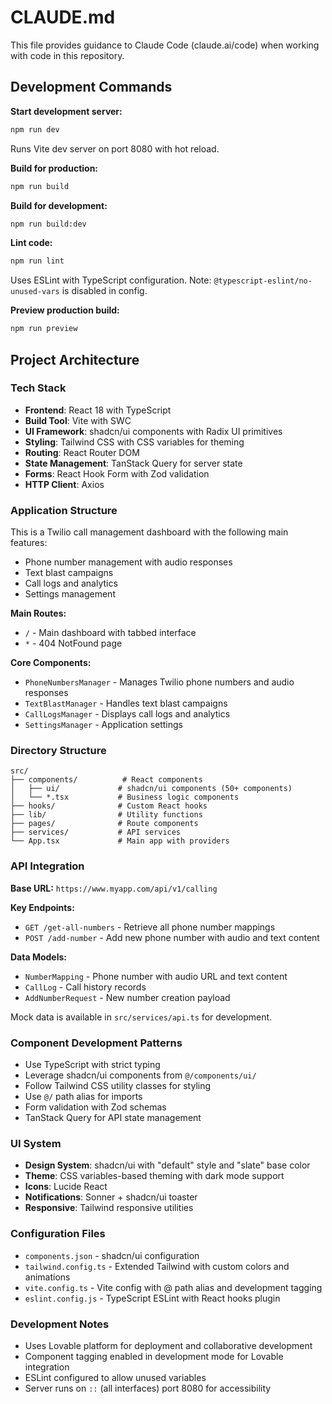 # CLAUDE.md

This file provides guidance to Claude Code (claude.ai/code) when working with code in this repository.

## Development Commands

**Start development server:**
```bash
npm run dev
```
Runs Vite dev server on port 8080 with hot reload.

**Build for production:**
```bash
npm run build
```

**Build for development:**
```bash
npm run build:dev
```

**Lint code:**
```bash
npm run lint
```
Uses ESLint with TypeScript configuration. Note: `@typescript-eslint/no-unused-vars` is disabled in config.

**Preview production build:**
```bash
npm run preview
```

## Project Architecture

### Tech Stack
- **Frontend**: React 18 with TypeScript
- **Build Tool**: Vite with SWC
- **UI Framework**: shadcn/ui components with Radix UI primitives
- **Styling**: Tailwind CSS with CSS variables for theming
- **Routing**: React Router DOM
- **State Management**: TanStack Query for server state
- **Forms**: React Hook Form with Zod validation
- **HTTP Client**: Axios

### Application Structure
This is a Twilio call management dashboard with the following main features:
- Phone number management with audio responses
- Text blast campaigns
- Call logs and analytics
- Settings management

**Main Routes:**
- `/` - Main dashboard with tabbed interface
- `*` - 404 NotFound page

**Core Components:**
- `PhoneNumbersManager` - Manages Twilio phone numbers and audio responses
- `TextBlastManager` - Handles text blast campaigns  
- `CallLogsManager` - Displays call logs and analytics
- `SettingsManager` - Application settings

### Directory Structure
```
src/
├── components/          # React components
│   ├── ui/             # shadcn/ui components (50+ components)
│   └── *.tsx           # Business logic components
├── hooks/              # Custom React hooks
├── lib/                # Utility functions
├── pages/              # Route components
├── services/           # API services
└── App.tsx             # Main app with providers
```

### API Integration
**Base URL:** `https://www.myapp.com/api/v1/calling`

**Key Endpoints:**
- `GET /get-all-numbers` - Retrieve all phone number mappings
- `POST /add-number` - Add new phone number with audio and text content

**Data Models:**
- `NumberMapping` - Phone number with audio URL and text content
- `CallLog` - Call history records
- `AddNumberRequest` - New number creation payload

Mock data is available in `src/services/api.ts` for development.

### Component Development Patterns
- Use TypeScript with strict typing
- Leverage shadcn/ui components from `@/components/ui/`
- Follow Tailwind CSS utility classes for styling
- Use `@/` path alias for imports
- Form validation with Zod schemas
- TanStack Query for API state management

### UI System
- **Design System**: shadcn/ui with "default" style and "slate" base color
- **Theme**: CSS variables-based theming with dark mode support
- **Icons**: Lucide React
- **Notifications**: Sonner + shadcn/ui toaster
- **Responsive**: Tailwind responsive utilities

### Configuration Files
- `components.json` - shadcn/ui configuration
- `tailwind.config.ts` - Extended Tailwind with custom colors and animations
- `vite.config.ts` - Vite config with @ path alias and development tagging
- `eslint.config.js` - TypeScript ESLint with React hooks plugin

### Development Notes
- Uses Lovable platform for deployment and collaborative development
- Component tagging enabled in development mode for Lovable integration
- ESLint configured to allow unused variables
- Server runs on `::` (all interfaces) port 8080 for accessibility